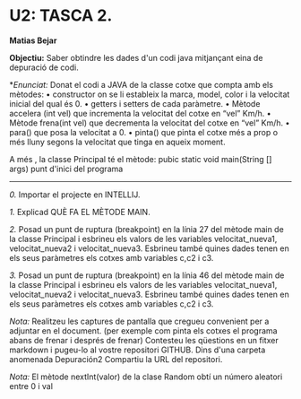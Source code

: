 # U2: TASCA 2.
**Matias Bejar**

**Objectiu:**
Saber obtindre les dades d'un codi java mitjançant eina de depuració de codi.

**Enunciat:*
Donat el codi a JAVA de la classe cotxe que compta amb els mètodes:
    • constructor on se li estableix la marca, model, color i la velocitat inicial del qual és 0.
    • getters i setters de cada paràmetre.
    • Mètode accelera (int vel) que incrementa la velocitat del cotxe en “vel” Km/h.
    • Mètode frena(int vel) que decrementa la velocitat del cotxe en “vel” Km/h.
    • para() que posa la velocitat a 0.
    • pinta() que pinta el cotxe més a prop o més lluny segons la velocitat que tinga en aqueix moment.

A més , la classe Principal té el mètode:
pubic static void main(String [] args) punt d'inici del programa


---

*0.* Importar el projecte en INTELLIJ.

*1.* Explicad QUÈ FA EL MÈTODE MAIN.

*2.* Posad un punt de ruptura (breakpoint) en la línia 27 del mètode main de la classe Principal i
esbrineu els valors de les variables velocitat_nueva1, velocitat_nueva2 i velocitat_nueva3.
Esbrineu també quines dades tenen en els seus paràmetres els cotxes amb variables c,c2 i c3.

*3.* Posad un punt de ruptura (breakpoint) en la línia 46 del mètode main de la classe Principal i
esbrineu els valors de les variables velocitat_nueva1, velocitat_nueva2 i velocitat_nueva3.
Esbrineu també quines dades tenen en els seus paràmetres els cotxes amb variables c,c2 i c3.

*Nota:* Realitzeu les captures de pantalla que cregueu convenient per a adjuntar en el document.
(per exemple com pinta els cotxes el programa abans de frenar i després de frenar)
Contesteu les qüestions en un fitxer markdown i pugeu-lo al vostre repositori GITHUB. Dins d'una
carpeta anomenada Depuración2 Compartiu la URL del repositori.

*Nota:* El mètode nextInt(valor) de la clase Random obtí un número aleatori entre 0 i val
